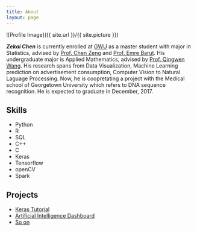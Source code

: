 ```yaml
---
title: About
layout: page
---
```

![Profile Image]({{ site.url }}/{{ site.picture }})

__*Zekai Chen*__ is currently enrolled at [GWU](https://www.gwu.edu) as a master student with major in Statistics, advised by [Prof. Chen Zeng](http://home.gwu.edu/~chenz/) and [Prof. Emre Barut](http://home.gwu.edu/~barut/). His undergraduate major is Applied Mathematics, advised by [Prof. Qingwen Wang](http://math.shu.edu.cn/teacher/wangqingwen/). His research spans from Data Visualization, Machine Learning prediction on advertisement consumption, Computer Vision to Natural Laguage Processing. Now, he is coopretating a project with the Medical school of Georgetown University which refers to DNA sequence recognition. He is expected to graduate in December, 2017. 

<h2>Skills</h2>

<ul class="skill-list">
	<li>Python</li>
	<li>R</li>
	<li>SQL</li>
	<li>C++</li>
	<li>C</li>
	<li>Keras</li>
	<li>Tensorflow</li>
	<li>openCV</li>
	<li>Spark</li>
</ul>

<h2>Projects</h2>

<ul>
	<li><a href="https://github.com/ZEKAICHEN/kerasSharing">Keras Tutorial</a></li>
	<li><a href="https://github.com/ZEKAICHEN/Artificial-Intelligence-Dashboard">Artificial Intelligence Dashboard</a></li>
	<li><a href="https://github.com/">So on</a></li>
</ul>
